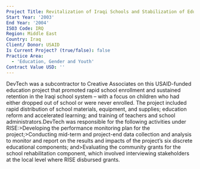 ```yaml
---
Project Title: Revitalization of Iraqi Schools and Stabilization of Education (RISE) Project
Start Year: '2003'
End Year: '2004'
ISO3 Code: IRQ
Region: Middle East
Country: Iraq
Client/ Donor: USAID
Is Current Project? (true/false): false
Practice Area:
  - 'Education, Gender and Youth'
Contract Value USD: ''
---
```

DevTech was a subcontractor to Creative Associates on this USAID-funded education project that promoted rapid school enrollment and sustained retention in the Iraqi school system – with a focus on children who had either dropped out of school or were never enrolled. The project included rapid distribution of school materials, equipment, and supplies; education reform and accelerated learning; and training of teachers and school administrators.DevTech was responsible for the following activities under RISE:>Developing the performance monitoring plan for the project;>Conducting mid-term and project-end data collection and analysis to monitor and report on the results and impacts of the project’s six discrete educational components; and>Evaluating the community grants for the school rehabilitation component, which involved interviewing stakeholders at the local level where RISE disbursed grants.